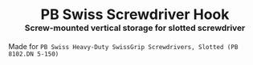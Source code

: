 <!-- 2023-08-10 -->

<h1 align="center">
  PB Swiss Screwdriver Hook
  <br>
  <sup><sub><sup>Screw-mounted vertical storage for slotted screwdriver<sup></sub>
</h1>

Made for `PB Swiss Heavy-Duty SwissGrip Screwdrivers, Slotted (PB 8102.DN 5-150)`
